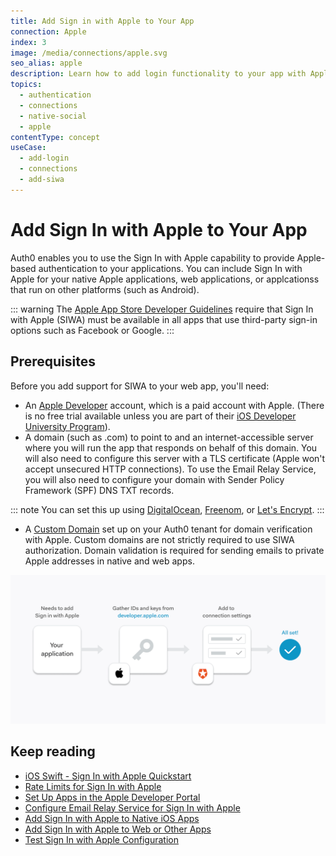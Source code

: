 ```yaml
---
title: Add Sign in with Apple to Your App
connection: Apple
index: 3
image: /media/connections/apple.svg
seo_alias: apple
description: Learn how to add login functionality to your app with Apple. 
topics:
  - authentication
  - connections
  - native-social
  - apple
contentType: concept
useCase:
  - add-login
  - connections
  - add-siwa
---
```

# Add Sign In with Apple to Your App

Auth0 enables you to use the Sign In with Apple capability to provide Apple-based authentication to your applications. You can include Sign In with Apple for your native Apple applications, web applications, or applcationss that run on other platforms (such as Android).

::: warning
The [Apple App Store Developer Guidelines](https://developer.apple.com/app-store/review/guidelines/#sign-in-with-apple) require that Sign In with Apple (SIWA) must be available in all apps that use third-party sign-in options such as Facebook or Google.
:::

## Prerequisites

Before you add support for SIWA to your web app, you'll need:

* An [Apple Developer](https://developer.apple.com/programs/) account, which is a paid account with Apple. (There is no free trial available unless you are part of their [iOS Developer University Program](https://developer.apple.com/support/compare-memberships/)).
* A domain (such as <YOUR CUSTOM DOMAIN>.com) to point to and an internet-accessible server where you will run the app that responds on behalf of this domain. You will also need to configure this server with a TLS certificate (Apple won't accept unsecured HTTP connections). To use the Email Relay Service, you will also need to configure your domain with Sender Policy Framework (SPF) DNS TXT records.

::: note
You can set this up using [DigitalOcean](https://www.digitalocean.com/community/tutorials/how-to-install-nginx-on-ubuntu-18-04), [Freenom](https://freenom.com/), or [Let's Encrypt](https://letsencrypt.org/).
:::

* A [Custom Domain](/custom-domains) set up on your Auth0 tenant for domain verification with Apple. Custom domains are not strictly required to use SIWA authorization. Domain validation is required for sending emails to private Apple addresses in native and web apps. 

![Apple Sign In with Apple Setup Flow](/media/articles/connections/social/apple/apple-siwa-setup-flow.png)

## Keep reading

* [iOS Swift - Sign In with Apple Quickstart](/quickstart/native/ios-swift-siwa)
* [Rate Limits for Sign In with Apple](/policies/rate-limits#limits-on-sign-in-with-apple)
* [Set Up Apps in the Apple Developer Portal](/connections/apple-siwa/set-up-apple)
* [Configure Email Relay Service for Sign In with Apple](/connections/apple-siwa/configure-email-relay-service)
* [Add Sign In with Apple to Native iOS Apps](/connections/apple-siwa/add-siwa-to-native-app)
* [Add Sign In with Apple to Web or Other Apps](/connections/apple-siwa/add-siwa-to-web-app)
* [Test Sign In with Apple Configuration](/connections/apple-siwa/test-siwa-connection)
